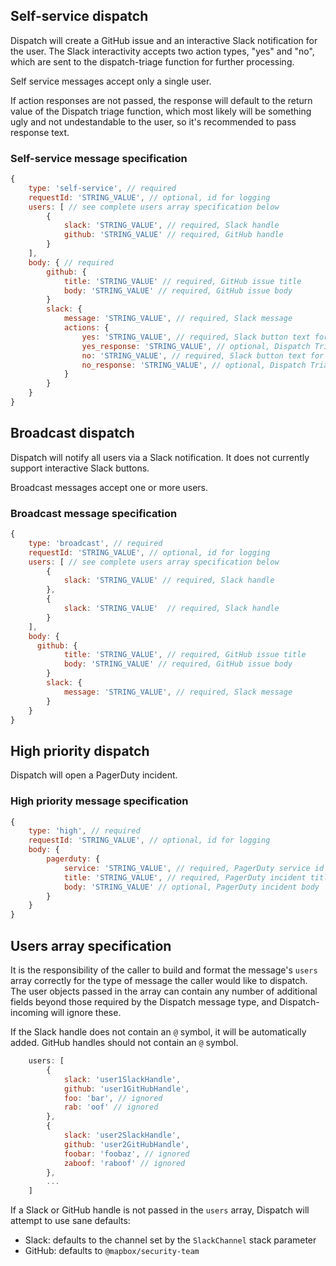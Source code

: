 ## Self-service dispatch

Dispatch will create a GitHub issue and an interactive Slack notification for the user. The Slack interactivity accepts two action types, "yes" and "no", which are sent to the dispatch-triage function for further processing.

Self service messages accept only a single user.

If action responses are not passed, the response will default to the return value of the Dispatch triage function, which most likely will be something ugly and not undestandable to the user, so it's recommended to pass response text.

### Self-service message specification

``` javascript
{
    type: 'self-service', // required
    requestId: 'STRING_VALUE', // optional, id for logging
    users: [ // see complete users array specification below
        {
            slack: 'STRING_VALUE', // required, Slack handle
            github: 'STRING_VALUE' // required, GitHub handle
        }
    ],
    body: { // required
        github: {
            title: 'STRING_VALUE' // required, GitHub issue title
            body: 'STRING_VALUE' // required, GitHub issue body
        }
        slack: {
            message: 'STRING_VALUE', // required, Slack message
            actions: {
                yes: 'STRING_VALUE', // required, Slack button text for 'yes' action type
                yes_response: 'STRING_VALUE', // optional, Dispatch Triage response to return to user
                no: 'STRING_VALUE', // required, Slack button text for 'no' action type
                no_response: 'STRING_VALUE', // optional, Dispatch Triage response to return to user
            }
        }
    }
}
```

## Broadcast dispatch

Dispatch will notify all users via a Slack notification. It does not currently support interactive Slack buttons.

Broadcast messages accept one or more users.

### Broadcast message specification

``` javascript
{
    type: 'broadcast', // required
    requestId: 'STRING_VALUE', // optional, id for logging
    users: [ // see complete users array specification below
        {
            slack: 'STRING_VALUE' // required, Slack handle
        },
        {
            slack: 'STRING_VALUE'  // required, Slack handle
        }
    ],
    body: {
      github: {
            title: 'STRING_VALUE', // required, GitHub issue title
            body: 'STRING_VALUE' // required, GitHub issue body
        }
        slack: {
            message: 'STRING_VALUE', // required, Slack message
        }
    }
}
```

## High priority dispatch

Dispatch will open a PagerDuty incident.

### High priority message specification


``` javascript
{
    type: 'high', // required
    requestId: 'STRING_VALUE', // optional, id for logging
    body: {
        pagerduty: {
            service: 'STRING_VALUE', // required, PagerDuty service id to create incident for
            title: 'STRING_VALUE', // required, PagerDuty incident title
            body: 'STRING_VALUE' // optional, PagerDuty incident body
        }
    }
}

```

## Users array specification

It is the responsibility of the caller to build and format the message's `users` array correctly for the type of message the caller would like to dispatch. The user objects passed in the array can contain any number of additional fields beyond those required by the Dispatch message type, and Dispatch-incoming will ignore these.

If the Slack handle does not contain an `@` symbol, it will be automatically added. GitHub handles should not contain an `@` symbol.

``` javascript
    users: [
        {
            slack: 'user1SlackHandle',
            github: 'user1GitHubHandle',
            foo: 'bar', // ignored
            rab: 'oof' // ignored
        },
        {
            slack: 'user2SlackHandle',
            github: 'user2GitHubHandle',
            foobar: 'foobaz', // ignored
            zaboof: 'raboof' // ignored
        },
        ...
    ]
```

If a Slack or GitHub handle is not passed in the `users` array, Dispatch will attempt to use sane defaults:
- Slack: defaults to the channel set by the `SlackChannel` stack parameter
- GitHub: defaults to `@mapbox/security-team`
